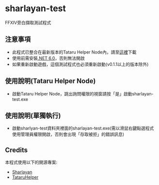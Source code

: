 # sharlayan-test
FFXIV旁白擷取測試程式

## 注意事項
* 此程式已整合在最新版本的Tataru Helper Node內，請至[這裡](https://home.gamer.com.tw/artwork.php?sn=5323128)下載
* 使用前需安裝[.NET 6.0](https://dotnet.microsoft.com/en-us/download/dotnet/thank-you/sdk-6.0.407-windows-x64-installer)，否則無法開啟
* 如果重新啟動遊戲，這個測試程式也必須重新啟動(v0.1.1以上的版本除外)

## 使用說明(Tataru Helper Node)
* 啟動Tataru Helper Node，跳出詢問權限的視窗請按「是」啟動sharlayan-test.exe

## 使用說明(單獨執行)
* 啟動sharlyan-test資料夾裡面的sharlayan-test.exe(需以滑鼠右鍵點選程式使用管理員權限開啟，否則會出現「存取被拒」的錯誤訊息)

## Credits
本程式使用以下的開源專案:
* [Sharlayan](https://github.com/FFXIVAPP/sharlayan)
* [TataruHelper](https://github.com/NightlyRevenger/TataruHelper)
